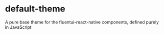 # default-theme

A pure base theme for the fluentui-react-native components, defined purely in JavaScript
